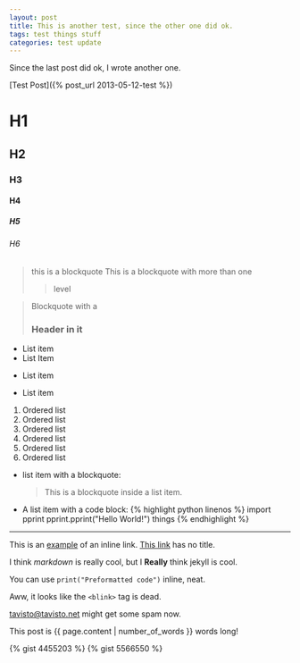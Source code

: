 ```yaml
---
layout: post
title: This is another test, since the other one did ok.
tags: test things stuff
categories: test update
---
```


Since the last post did ok, I wrote another one.

[Test Post]({% post_url 2013-05-12-test %})

# H1
## H2
### H3
#### H4
##### H5
###### H6

> this is a
> blockquote
> This is a blockquote with more than one
> > level

> Blockquote with a
> ### Header in it


* List item
* List Item
+ List item
- List item

1. Ordered list
2. Ordered list
3. Ordered list
4. Ordered list
4. Ordered list
4. Ordered list

* list item with a blockquote:
    > This is a blockquote
    > inside a list item.

* A list item with a code block:
   {% highlight python linenos %}
   import pprint
   pprint.pprint("Hello World!")
   things
   {% endhighlight %}

***

This is an [example](http://tavisto.net "Tavisto") of an inline link.
[This link](http://Tavisto.net) has no title.


I think *markdown* is really cool,
but I **Really** think jekyll is cool.

You can use `print("Preformatted code")` inline, neat.

Aww, it looks like the `<blink>` tag is dead.

<tavisto@tavisto.net> might get some spam now.

This post is {{ page.content | number_of_words }} words long!

{% gist 4455203 %}
{% gist 5566550 %}

